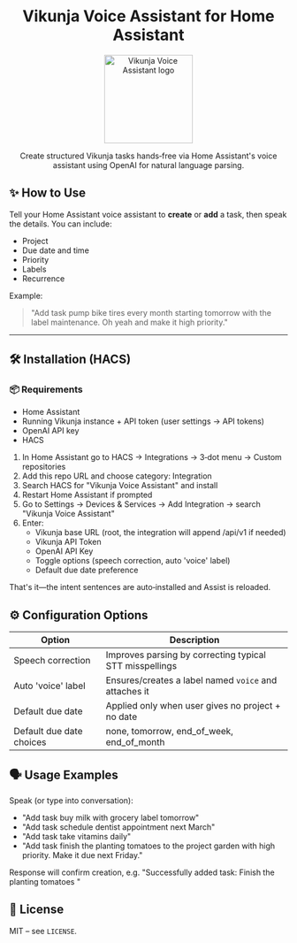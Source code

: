 <div align="center">

# Vikunja Voice Assistant for Home Assistant

<img src="https://raw.githubusercontent.com/NeoHuncho/vikunja-voice-assistant/main/resources/logo.png" alt="Vikunja Voice Assistant logo" width="160" />

Create structured Vikunja tasks hands‑free via Home Assistant's voice assistant using OpenAI for natural language parsing.

</div>

## ✨ How to Use
Tell your Home Assistant voice assistant to **create** or **add** a task, then speak the details. You can include:
- Project
- Due date and time
- Priority
- Labels
- Recurrence

Example:
> "Add task pump bike tires every month starting tomorrow with the label maintenance. Oh yeah and make it high priority."

---
## 🛠 Installation (HACS)

### 📦 Requirements
* Home Assistant
* Running Vikunja instance + API token (user settings -> API tokens)
* OpenAI API key
* HACS

1. In Home Assistant go to HACS → Integrations → 3‑dot menu → Custom repositories
2. Add this repo URL and choose category: Integration
3. Search HACS for "Vikunja Voice Assistant" and install
4. Restart Home Assistant if prompted
5. Go to Settings → Devices & Services → Add Integration → search "Vikunja Voice Assistant"
6. Enter:
	 * Vikunja base URL (root, the integration will append /api/v1 if needed)
	 * Vikunja API Token
	 * OpenAI API Key
	 * Toggle options (speech correction, auto 'voice' label)
	 * Default due date preference

That's it—the intent sentences are auto‑installed and Assist is reloaded.

## ⚙️ Configuration Options
| Option | Description |
|--------|-------------|
| Speech correction | Improves parsing by correcting typical STT misspellings |
| Auto 'voice' label | Ensures/creates a label named `voice` and attaches it |
| Default due date | Applied only when user gives no project + no date |
| Default due date choices | none, tomorrow, end_of_week, end_of_month |

## 🗣 Usage Examples
Speak (or type into conversation):
* "Add task buy milk with grocery label tomorrow"
* "Add task schedule dentist appointment next March"
* "Add task take vitamins daily"
* "Add task finish the planting tomatoes to the project garden with high priority. Make it due next Friday."

Response will confirm creation, e.g. "Successfully added task: Finish the planting tomatoes "

## 📄 License
MIT – see `LICENSE`.
